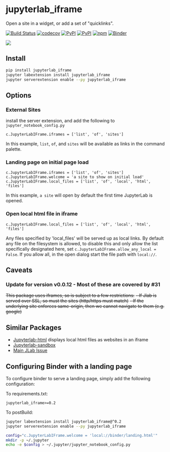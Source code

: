 # jupyterlab_iframe

Open a site in a widget, or add a set of "quicklinks".

[![Build Status](https://github.com/timkpaine/jupyterlab_iframe/workflows/Build%20Status/badge.svg?branch=main)](https://github.com/timkpaine/jupyterlab_iframe/actions?query=workflow%3A%22Build+Status%22)
[![codecov](https://codecov.io/gh/timkpaine/jupyterlab_iframe/branch/main/graph/badge.svg)](https://codecov.io/gh/timkpaine/jupyterlab_iframe)
[![PyPI](https://img.shields.io/pypi/l/jupyterlab_iframe.svg)](https://pypi.python.org/pypi/jupyterlab_iframe)
[![PyPI](https://img.shields.io/pypi/v/jupyterlab_iframe.svg)](https://pypi.python.org/pypi/jupyterlab_iframe)
[![npm](https://img.shields.io/npm/v/jupyterlab_iframe.svg)](https://www.npmjs.com/package/jupyterlab_iframe)
[![Binder](https://mybinder.org/badge_logo.svg)](https://mybinder.org/v2/gh/timkpaine/jupyterlab_iframe/main?urlpath=lab)

![](https://raw.githubusercontent.com/timkpaine/jupyterlab_iframe/main/docs/example1.gif)

## Install

```bash
pip install jupyterlab_iframe
jupyter labextension install jupyterlab_iframe
jupyter serverextension enable --py jupyterlab_iframe
```

## Options

### External Sites

install the server extension, and add the following to `jupyter_notebook_config.py`

```python3
c.JupyterLabIFrame.iframes = ['list', 'of', 'sites']
```

In this example, `list`, `of`, and `sites` will be available as links in the command palette.

### Landing page on initial page load

```python3
c.JupyterLabIFrame.iframes = ['list', 'of', 'sites']
c.JupyterLabIFrame.welcome = 'a site to show on initial load'
c.JupyterLabIFrame.local_files = ['list', 'of', 'local', 'html', 'files']
```

In this example, `a site` will open by default the first time JupyterLab is opened.

### Open local html file in iframe

```python3
c.JupyterLabIFrame.local_files = ['list', 'of', 'local', 'html', 'files']
```

Any files specified by 'local_files' will be served up as local links. By default any file on the filesystem is allowed, to disable this and only allow the list specifically designated here, set `c.JupyterLabIFrame.allow_any_local = False`. If you allow all, in the open dialog start the file path with `local://`.

## Caveats

### Update for version v0.0.12 - Most of these are covered by #31

~~This package uses iframes, so is subject to a few restrictions:~~
~~- If Jlab is served over SSL, so must the sites (http/https must match)~~
~~- If the underlying site enforces same-origin, then we cannot navigate to them (e.g. google)~~


## Similar Packages

- [Jupyterlab-html](https://github.com/mflevine/jupyterlab_html) displays local html files as websites in an iframe
- [Jupyterlab-sandbox](https://github.com/canavandl/jupyterlab_sandbox)
- [Main JLab Issue](https://github.com/jupyterlab/jupyterlab/issues/2369)



## Configuring Binder with a landing page

To configure binder to serve a landing page, simply add the following configuration:

To requirements.txt:

`jupyterlab_iframe>=0.2`

To postBuild:

```bash
jupyter labextension install jupyterlab_iframe@^0.2
jupyter serverextension enable --py jupyterlab_iframe

config="c.JupyterLabIFrame.welcome = 'local://binder/landing.html'"
mkdir -p ~/.jupyter
echo -e $config > ~/.jupyter/jupyter_notebook_config.py
```

